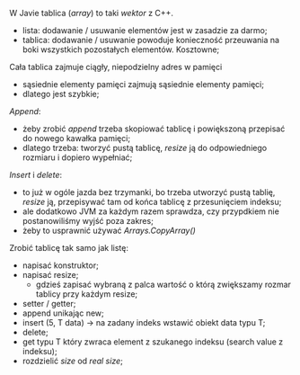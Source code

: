 W Javie tablica (_array_) to taki _wektor_ z C++.
- lista: dodawanie / usuwanie elementów jest w zasadzie za darmo;
- tablica: dodawanie / usuwanie powoduje konieczność przeuwania na boki wszystkich pozostałych elementów. Kosztowne;

Cała tablica zajmuje ciągły, niepodzielny adres w pamięci
- sąsiednie elementy pamięci zajmują sąsiednie elementy pamięci;
- dlatego jest szybkie;

_Append_:
- żeby zrobić _append_ trzeba skopiować tablicę i powiększoną przepisać do nowego kawałka pamięci;
- dlatego trzeba: tworzyć pustą tablicę, _resize_ ją do odpowiedniego rozmiaru i dopiero wypełniać;

_Insert_ i _delete_:
- to już w ogóle jazda bez trzymanki, bo trzeba utworzyć pustą tablię, _resize_ ją, przepisywać tam od końca tablicę z przesunięciem indeksu;
- ale dodatkowo JVM za każdym razem sprawdza, czy przypdkiem nie postanowiliśmy wyjść poza zakres;
- żeby to usprawnić używać _Arrays.CopyArray()_

Zrobić tablicę tak samo jak listę:
- napisać konstruktor;
- napisać resize;
    - gdzieś zapisać wybraną z palca wartość o którą zwiększamy rozmar tablicy przy każdym resize;
- setter / getter;
- append unikając new;
- insert (5, T data) -> na zadany indeks wstawić obiekt data typu T;
- delete;
- get typu T który zwraca element z szukanego indeksu (search value z indeksu);
- rozdzielić _size_ od _real size_;
